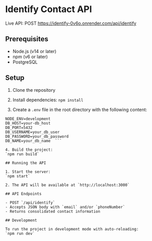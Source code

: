 # Identify Contact API

Live API: POST https://identify-0v6o.onrender.com/api/identify

## Prerequisites

- Node.js (v14 or later)
- npm (v6 or later)
- PostgreSQL

## Setup

1. Clone the repository

2. Install dependencies:
`npm install`

3. Create a `.env` file in the root directory with the following content:
```PORT=3000  
NODE_ENV=development  
DB_HOST=your-db_host  
DB_PORT=5432  
DB_USERNAME=your_db_user  
DB_PASSWORD=your_db_password  
DB_NAME=your_db_name  ```

4. Build the project:
`npm run build`

## Running the API

1. Start the server:
`npm start`

2. The API will be available at `http://localhost:3000`

## API Endpoints

- POST `/api/identify`
- Accepts JSON body with `email` and/or `phoneNumber`
- Returns consolidated contact information

## Development

To run the project in development mode with auto-reloading:
`npm run dev`